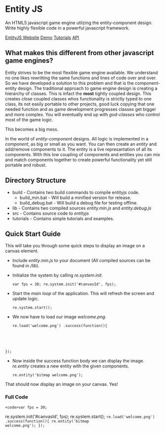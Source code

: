 # Entity JS
An HTML5 javascript game engine utlizing the entity-component design. Write highly flexible code in a powerful javascript framework.

[EntityJS Website](entityjs.com) 		[Demo](entityjs.com/demo) 	[Tutorials](entityjs.com/tutorials)	[API](entityjs.com/api)

## What makes this different from other javascript game engines?
Entity strives to be the most flexible game engine available. We understand no one likes rewritting the same functions and lines of code over and over. So we have developed a solution to this problem and that is the component-entity design. The traditional approach to game engine design is creating a hierarchy of classes. This is infact the **most** tightly coupled design. This creates close coupled classes whos functionality is strictly typed to one class, its not easily portable to other projects, good luck copying that one needed function and as game development progresses classes get bigger and more complex. You will eventually end up with *god-classes* who control most of the game logic.

This becomes a big mess.

In the world of *entity-component* designs. All logic is implemented in a *component*, as big or small as you want. You can then create an *entity* and add/remove components to it. The entity is a live represantation of all its components. With this low coupling of components and entities you can mix and match components together to create powerful functionality yet still portable and robust.

## Directory Structure

* build - Contains two build commands to compile entityjs code.
	* build_min.bat - Will build a minified version for release.
	* build_debug.bat - Will build a debug file for testing offline.
* lib - Contains two compiled sources *entity.min.js* and *entity.debug.js*
* src - Contains source code to *entityjs*
* tutorials - Contains simple tutorials and examples.

## Quick Start Guide
This will take you through some quick steps to display an image on a canvas element.

* Include *entity.min.js* to your document (All compiled sources can be found in */lib*).

* Initialize the system by calling *re.system.init*.

	`var fps = 30;
re.system.init('#canvasId', fps);`

* Start the *main loop* of the application. This will refresh the screen and update logic.

	`re.system.start();`

* We now have to load our image *welcome.png*.

	<code>re.load('welcome.png')
.success(function(){

});</code>

* Now inside the success function body we can display the image. *re.entity* creates a new entity with the given components.

	`re.entity('bitmap welcome.png');`

That should now display an image on your canvas. Yes!

### Full Code
	<code>var fps = 30;
re.system.init('#canvasId', fps);
re.system.start();</code>
	<code>re.load('welcome.png')
.success(function(){
	re.entity('bitmap welcome.png');
});</code>